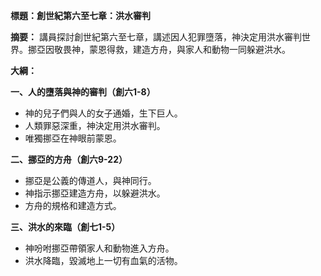 **標題：創世紀第六至七章：洪水審判**

**摘要：**
講員探討創世紀第六至七章，講述因人犯罪墮落，神決定用洪水審判世界。挪亞因敬畏神，蒙恩得救，建造方舟，與家人和動物一同躲避洪水。

**大綱：**

**一、人的墮落與神的審判（創六1-8）**
* 神的兒子們與人的女子通婚，生下巨人。
* 人類罪惡深重，神決定用洪水審判。
* 唯獨挪亞在神眼前蒙恩。

**二、挪亞的方舟（創六9-22）**
* 挪亞是公義的傳道人，與神同行。
* 神指示挪亞建造方舟，以躲避洪水。
* 方舟的規格和建造方式。

**三、洪水的來臨（創七1-5）**
* 神吩咐挪亞帶領家人和動物進入方舟。
* 洪水降臨，毀滅地上一切有血氣的活物。